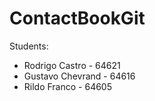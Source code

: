 # ContactBookGit
Students:

- Rodrigo Castro - 64621
- Gustavo Chevrand - 64616
- Rildo Franco - 64605